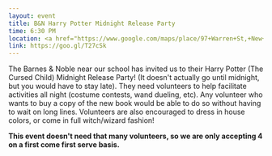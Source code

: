 ```yaml
---
layout: event
title: B&N Harry Potter Midnight Release Party
time: 6:30 PM
location: <a href="https://www.google.com/maps/place/97+Warren+St,+New+York,+NY+10007/@40.7156001,-74.011751,17z/data=!3m1!4b1!4m5!3m4!1s0x89c25a1ea498c2ab:0x34439ac532dcd6c!8m2!3d40.7156001!4d-74.011751">Barnes & Noble near Stuyvesant</a>
link: https://goo.gl/T27cSk
---
```

The Barnes & Noble near our school has invited us to their Harry Potter (The Cursed Child) Midnight Release Party! (It doesn't actually go until midnight, but you would have to stay late). They need volunteers to help facilitate activities all night (costume contests, wand dueling, etc). Any volunteer who wants to buy a copy of the new book would be able to do so without having to wait on long lines. Volunteers are also encouraged to dress in house colors, or come in full witch/wizard fashion! 

**This event doesn't need that many volunteers, so we are only accepting 4 on a first come first serve basis.**